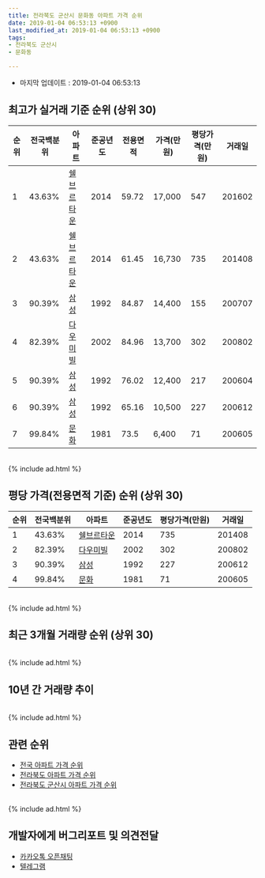 ```yaml
---
title: 전라북도 군산시 문화동 아파트 가격 순위
date: 2019-01-04 06:53:13 +0900
last_modified_at: 2019-01-04 06:53:13 +0900
tags:
- 전라북도 군산시
- 문화동

---
```


* 마지막 업데이트 : 2019-01-04 06:53:13

## 최고가 실거래 기준 순위 (상위 30)


|순위|전국백분위|아파트|준공년도|전용면적|가격(만원)|평당가격(만원)|거래일|
|---|---|---|---|---|---|---|---|
|1|43.63%|[쉘브르타운](https://search.naver.com/search.naver?query=%EC%A0%84%EB%9D%BC%EB%B6%81%EB%8F%84+%EA%B5%B0%EC%82%B0%EC%8B%9C+%EB%AC%B8%ED%99%94%EB%8F%99+%EC%89%98%EB%B8%8C%EB%A5%B4%ED%83%80%EC%9A%B4)|2014|59.72|17,000|547|201602|
|2|43.63%|[쉘브르타운](https://search.naver.com/search.naver?query=%EC%A0%84%EB%9D%BC%EB%B6%81%EB%8F%84+%EA%B5%B0%EC%82%B0%EC%8B%9C+%EB%AC%B8%ED%99%94%EB%8F%99+%EC%89%98%EB%B8%8C%EB%A5%B4%ED%83%80%EC%9A%B4)|2014|61.45|16,730|735|201408|
|3|90.39%|[삼성](https://search.naver.com/search.naver?query=%EC%A0%84%EB%9D%BC%EB%B6%81%EB%8F%84+%EA%B5%B0%EC%82%B0%EC%8B%9C+%EB%AC%B8%ED%99%94%EB%8F%99+%EC%82%BC%EC%84%B1)|1992|84.87|14,400|155|200707|
|4|82.39%|[다우미빌](https://search.naver.com/search.naver?query=%EC%A0%84%EB%9D%BC%EB%B6%81%EB%8F%84+%EA%B5%B0%EC%82%B0%EC%8B%9C+%EB%AC%B8%ED%99%94%EB%8F%99+%EB%8B%A4%EC%9A%B0%EB%AF%B8%EB%B9%8C)|2002|84.96|13,700|302|200802|
|5|90.39%|[삼성](https://search.naver.com/search.naver?query=%EC%A0%84%EB%9D%BC%EB%B6%81%EB%8F%84+%EA%B5%B0%EC%82%B0%EC%8B%9C+%EB%AC%B8%ED%99%94%EB%8F%99+%EC%82%BC%EC%84%B1)|1992|76.02|12,400|217|200604|
|6|90.39%|[삼성](https://search.naver.com/search.naver?query=%EC%A0%84%EB%9D%BC%EB%B6%81%EB%8F%84+%EA%B5%B0%EC%82%B0%EC%8B%9C+%EB%AC%B8%ED%99%94%EB%8F%99+%EC%82%BC%EC%84%B1)|1992|65.16|10,500|227|200612|
|7|99.84%|[문화](https://search.naver.com/search.naver?query=%EC%A0%84%EB%9D%BC%EB%B6%81%EB%8F%84+%EA%B5%B0%EC%82%B0%EC%8B%9C+%EB%AC%B8%ED%99%94%EB%8F%99+%EB%AC%B8%ED%99%94)|1981|73.5|6,400|71|200605|


<br>
{% include ad.html %}
<br>

## 평당 가격(전용면적 기준) 순위 (상위 30)


|순위|전국백분위|아파트|준공년도|평당가격(만원)|거래일|
|---|---|---|---|---|---|
|1|43.63%|[쉘브르타운](https://search.naver.com/search.naver?query=%EC%A0%84%EB%9D%BC%EB%B6%81%EB%8F%84+%EA%B5%B0%EC%82%B0%EC%8B%9C+%EB%AC%B8%ED%99%94%EB%8F%99+%EC%89%98%EB%B8%8C%EB%A5%B4%ED%83%80%EC%9A%B4)|2014|735|201408|
|2|82.39%|[다우미빌](https://search.naver.com/search.naver?query=%EC%A0%84%EB%9D%BC%EB%B6%81%EB%8F%84+%EA%B5%B0%EC%82%B0%EC%8B%9C+%EB%AC%B8%ED%99%94%EB%8F%99+%EB%8B%A4%EC%9A%B0%EB%AF%B8%EB%B9%8C)|2002|302|200802|
|3|90.39%|[삼성](https://search.naver.com/search.naver?query=%EC%A0%84%EB%9D%BC%EB%B6%81%EB%8F%84+%EA%B5%B0%EC%82%B0%EC%8B%9C+%EB%AC%B8%ED%99%94%EB%8F%99+%EC%82%BC%EC%84%B1)|1992|227|200612|
|4|99.84%|[문화](https://search.naver.com/search.naver?query=%EC%A0%84%EB%9D%BC%EB%B6%81%EB%8F%84+%EA%B5%B0%EC%82%B0%EC%8B%9C+%EB%AC%B8%ED%99%94%EB%8F%99+%EB%AC%B8%ED%99%94)|1981|71|200605|


<br>
{% include ad.html %}
<br>

## 최근 3개월 거래량 순위 (상위 30)


<div style="width:100%;">
    <canvas id="deal_count_ranking" height="250"></canvas>
</div>


<script>
new Chart(document.getElementById("deal_count_ranking"), {
    type: 'horizontalBar',
    data: {
        labels: ['삼성'],
        datasets: [{
            label: '실거래 수',
            data: [2],
            borderColor: "rgba(255, 0, 128, 1)",
            backgroundColor: "rgba(255, 0, 128, 0.5)",
            fill: false,
        }]
    },
    options: {
        responsive: true,
        title: {
            display: true,
            text: '최근 3개월 거래량 순위'
        },
        tooltips: {
            mode: 'index',
            intersect: false,
            callbacks: {
                title: function(tooltipItems, data) {
                    return "실거래 수:";
                },
                label: function(tooltipItem, data) {
                    return data.labels[tooltipItem.index] + ": " + tooltipItem.xLabel;
                }
            }
        },
        hover: {
            mode: 'nearest',
            intersect: true
        },
        scales: {
            xAxes: [{
                display: true,
                scaleLabel: {
                    display: true,
                    labelString: '실거래 수'
                },
                ticks: {
                    suggestedMin: 0,
                }
            }],
            yAxes: [{
                display: true,
                ticks: {
                    autoSkip: false,
                    callback: function(value, index, values) {
                        if (value.length > 15)
                            return value.substr(0, 13) + "...";
                        else
                            return value;
                    }
                },
                scaleLabel: {
                    display: false,
                }
            }]
        }
    }
});

</script>


<br>
{% include ad.html %}
<br>

## 10년 간 거래량 추이


<div style="width:100%;">
    <canvas id="deal_progress" height="250"></canvas>
</div>

<script>
new Chart(document.getElementById("deal_progress"), {
    type: 'line',
    data: {
        labels: ['200901','200902','200903','200904','200905','200906','200907','200908','200909','200910','200911','200912','201001','201002','201003','201004','201005','201006','201007','201008','201009','201010','201011','201012','201101','201102','201103','201104','201105','201106','201107','201108','201109','201110','201111','201112','201201','201202','201203','201204','201205','201206','201207','201208','201209','201210','201211','201212','201301','201302','201303','201304','201305','201306','201307','201308','201309','201310','201311','201312','201401','201402','201403','201404','201405','201406','201407','201408','201409','201410','201411','201412','201501','201502','201503','201504','201505','201506','201507','201508','201509','201510','201511','201512','201601','201602','201603','201604','201605','201606','201607','201608','201609','201610','201611','201612','201701','201702','201703','201704','201705','201706','201707','201708','201709','201710','201711','201712','201801','201802','201803','201804','201805','201806','201807','201808','201809','201810','201811','201812','201901'],
        datasets: [{
            label: '실거래 수',
            pointRadius: 1,
            data: [17, 25, 5, 5, 2, 7, 5, 5, 2, 7, 3, 3, 6, 6, 4, 5, 5, 5, 5, 5, 6, 3, 10, 2, 4, 8, 5, 1, 8, 7, 5, 5, 4, 4, 4, 5, 4, 3, 4, 5, 1, 2, 5, 4, 1, 3, 3, 4, 3, 3, 6, 2, 7, 1, 1, 4, 4, 3, 1, 2, 3, 1, 3, 5, 4, 2, 6, 7, 6, 1, 3, 4, 9, 7, 8, 8, 5, 5, 5, 2, 5, 3, 2, 2, 2, 5, 4, 2, 3, 3, 3, 1, 6, 3, 0, 1, 1, 4, 5, 5, 1, 4, 3, 2, 3, 4, 3, 2, 3, 3, 3, 3, 3, 3, 2, 2, 2, 2, 2, 0, 0],
            borderColor: "rgba(255, 201, 14, 1)",
            backgroundColor: "rgba(255, 201, 14, 0.5)",
            fill: true,
        }]
    },
    options: {
        responsive: true,
        title: {
            display: true,
            text: '10년간 거래량 추이'
        },
        tooltips: {
            mode: 'index',
            intersect: false,
        },
        hover: {
            mode: 'nearest',
            intersect: true
        },
        scales: {
            xAxes: [{
                display: true,
                scaleLabel: {
                    display: true,
                    labelString: '년/월'
                }
            }],
            yAxes: [{
                display: true,
                ticks: {
                    suggestedMin: 0,
                },
                scaleLabel: {
                    display: true,
                    labelString: '실거래 수'
                }
            }]
        }
    }
});

</script>


<br>
{% include ad.html %}
<br>

## 관련 순위

- [전국 아파트 가격 순위](https://inasie.github.io/apt-ranking/전국)
- [전라북도 아파트 가격 순위](https://inasie.github.io/apt-ranking/전라북도)
- [전라북도 군산시 아파트 가격 순위](https://inasie.github.io/apt-ranking/전라북도-군산시)


<br>
{% include ad.html %}
<br>

## 개발자에게 버그리포트 및 의견전달

- [카카오톡 오픈채팅](https://open.kakao.com/o/gLJUAP4)
- [텔레그램](https://t.me/inasie)

